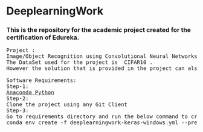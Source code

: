 # DeeplearningWork
### This is the repository for the academic project created for the certification of Edureka.
<pre>
Project :
Image/Object Recognition using Convolutional Neural Networks. 
The DataSet used for the project is  CIFAR10 .
However the solution that is provided in the project can also be applied to CIFAR 100 dataset 

Software Requirements:
Step-1:
<a href='https://anaconda.org/'>Anaconda Python</a>
Step-2: 
Clone the project using any Git Client
Step-3:
Go to requirements directory and run the below command to create the virtual environment.
conda env create -f deeplearningwork-keras-windows.yml --prefix e:/deeplearningworkkerasvirtualenv
</pre>